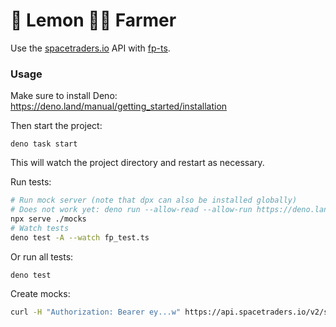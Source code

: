 # 🍋 Lemon 👨‍🌾 Farmer

Use the [spacetraders.io](https://spacetraders.io/) API with [fp-ts](https://gcanti.github.io/fp-ts/).

### Usage

Make sure to install Deno: https://deno.land/manual/getting_started/installation

Then start the project:

```
deno task start
```

This will watch the project directory and restart as necessary.

Run tests:

```bash
# Run mock server (note that dpx can also be installed globally)
# Does not work yet: deno run --allow-read --allow-run https://deno.land/x/dpx/cli.ts serve ./mocks
npx serve ./mocks
# Watch tests
deno test -A --watch fp_test.ts
```

Or run all tests:

```
deno test
```

Create mocks:

```bash
curl -H "Authorization: Bearer ey...w" https://api.spacetraders.io/v2/systems/X1-QB20/waypoints
```
